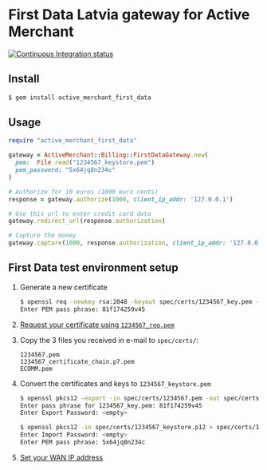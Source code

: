 First Data Latvia gateway for Active Merchant
=============================================

[![Continuous Integration status](https://secure.travis-ci.org/ebeigarts/active_merchant_first_data.png)](http://travis-ci.org/ebeigarts/active_merchant_first_data)

## Install

```bash
$ gem install active_merchant_first_data
```

## Usage

```ruby
require "active_merchant_first_data"

gateway = ActiveMerchant::Billing::FirstDataGateway.new(
  pem:  File.read("1234567_keystore.pem")
  pem_password: "5x64jq8n234c"
)

# Authorize for 10 euros (1000 euro cents)
response = gateway.authorize(1000, client_ip_addr: '127.0.0.1')

# Use this url to enter credit card data
gateway.redirect_url(response.authorization)

# Capture the money
gateway.capture(1000, response.authorization, client_ip_addr: '127.0.0.1')
```

## First Data test environment setup

1. Generate a new certificate

    ```bash
    $ openssl req -newkey rsa:2048 -keyout spec/certs/1234567_key.pem -out spec/certs/1234567_req.pem -subj "/C=lv/O=example.com/CN=1234567" -outform PEM
    Enter PEM pass phrase: 81f174259v45
    ```

2. [Request your certificate using `1234567_req.pem`](https://secureshop-test.firstdata.lv/report/keystore_.do)

3. Copy the 3 files you received in e-mail to `spec/certs/`:

    ```
    1234567.pem
    1234567_certificate_chain.p7.pem
    ECOMM.pem
    ```

4. Convert the certificates and keys to `1234567_keystore.pem`

    ```bash
    $ openssl pkcs12 -export -in spec/certs/1234567.pem -out spec/certs/1234567_keystore.p12 -certfile spec/certs/ECOMM.pem -inkey spec/certs/1234567_key.pem
    Enter pass phrase for 1234567_key.pem: 81f174259v45
    Enter Export Password: <empty>
    ```

    ```bash
    $ openssl pkcs12 -in spec/certs/1234567_keystore.p12 > spec/certs/1234567_keystore.pem
    Enter Import Password: <empty>
    Enter PEM pass phrase: 5x64jq8n234c
    ```

5. [Set your WAN IP address](https://secureshop-test.firstdata.lv/report/merchantlist.do)
